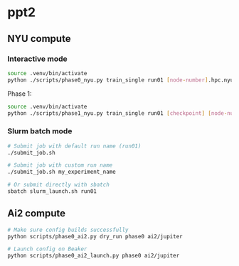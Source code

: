 # ppt2

## NYU compute

### Interactive mode
```bash
source .venv/bin/activate
python ./scripts/phase0_nyu.py train_single run01 [node-number].hpc.nyu.edu
```

Phase 1:
```bash
source .venv/bin/activate
python ./scripts/phase1_nyu.py train_single run01 [checkpoint] [node-number].hpc.nyu.edu
```


### Slurm batch mode
```bash
# Submit job with default run name (run01)
./submit_job.sh

# Submit job with custom run name
./submit_job.sh my_experiment_name

# Or submit directly with sbatch
sbatch slurm_launch.sh run01
```

## Ai2 compute

```bash
# Make sure config builds successfully
python scripts/phase0_ai2.py dry_run phase0 ai2/jupiter

# Launch config on Beaker
python scripts/phase0_ai2_launch.py phase0 ai2/jupiter
```